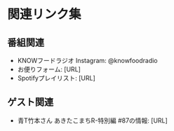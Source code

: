 # 関連リンク集

## 番組関連
- KNOWフードラジオ Instagram: @knowfoodradio
- お便りフォーム: [URL]
- Spotifyプレイリスト: [URL]

## ゲスト関連
- 青T竹本さん あきたこまちR-特別編 #87の情報: [URL]

